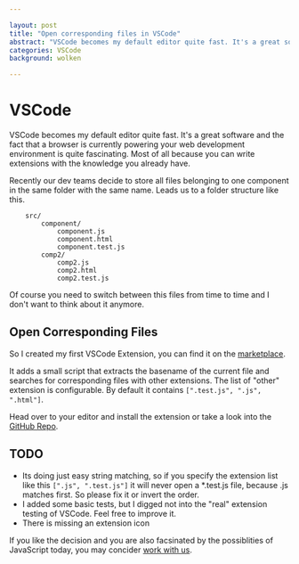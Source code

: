 ```yaml
---

layout: post
title: "Open corresponding files in VSCode"
abstract: "VSCode becomes my default editor quite fast. It's a great software and the fact that a browser is currently powering your web development environment is quite fascinating. Most of all because you can write extensions with the knowledge you already have. So I tried."
categories: VSCode
background: wolken

---
```



# VSCode
VSCode becomes my default editor quite fast. It's a great software and the fact that a browser is currently powering your web development environment is quite fascinating. Most of all because you can write extensions with the knowledge you already have.

Recently our dev teams decide to store all files belonging to one component in the same folder with the same name. Leads us to a folder structure like this.

```
	src/
		component/
			component.js
			component.html
			component.test.js
		comp2/
			comp2.js
			comp2.html
			comp2.test.js

```

Of course you need to switch between this files from time to time and I don't want to think about it anymore.


## Open Corresponding Files

So I created my first VSCode Extension, you can find it on the [marketplace](https://marketplace.visualstudio.com/items?itemName=PaulLunow.open-corresponding-files).

It adds a small script that extracts the basename of the current file and searches for corresponding files with other extensions. The list of "other" extension is configurable. By default it contains `[".test.js", ".js", ".html"]`.

Head over to your editor and install the extension or take a look into the [GitHub Repo](https://github.com/lunow/vscode-correspoding-files).


## TODO

* Its doing just easy string matching, so if you specify the extension list like this `[".js", ".test.js"]` it will never open a *.test.js file, because .js matches first. So please fix it or invert the order.
* I added some basic tests, but I digged not into the "real" extension testing of VSCode. Feel free to improve it.
* There is missing an extension icon

If you like the decision and you are also facsinated by the possiblities of JavaScript today, you may concider [work with us](https://nepos.io/jobs.html).